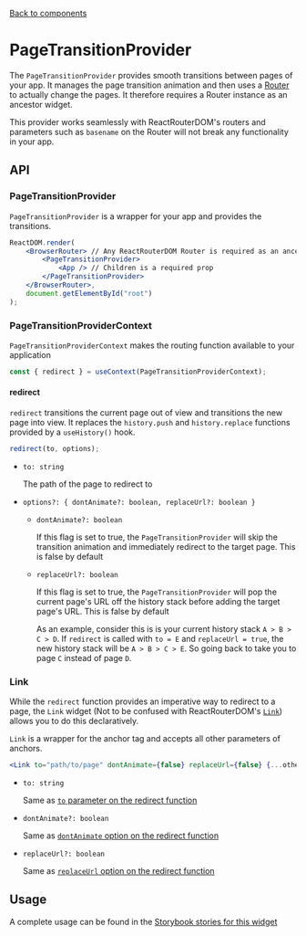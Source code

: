 [Back to components](../README.md)

# PageTransitionProvider

The `PageTransitionProvider` provides smooth transitions between pages of your app. It manages the 
page transition animation and then uses a 
[Router](https://reacttraining.com/react-router/web/api/Router) to actually change the pages. 
It therefore requires a Router instance as an ancestor widget.

This provider works seamlessly with ReactRouterDOM's routers and parameters such as `basename` on 
the Router will not break any functionality in your app.

## API

### PageTransitionProvider

`PageTransitionProvider` is a wrapper for your app and provides the transitions.

```jsx
ReactDOM.render(
    <BrowserRouter> // Any ReactRouterDOM Router is required as an ancestor
        <PageTransitionProvider>
            <App /> // Children is a required prop
        </PageTransitionProvider>
    </BrowserRouter>,
    document.getElementById("root")
);
```

### PageTransitionProviderContext

`PageTransitionProviderContext` makes the routing function available to your application

```jsx
const { redirect } = useContext(PageTransitionProviderContext);
```

#### redirect

`redirect` transitions the current page out of view and transitions the new page into view. It 
replaces the `history.push` and `history.replace` functions provided by a `useHistory()` hook.

```jsx
redirect(to, options);
```

-   `to: string`

    The path of the page to redirect to
    
-   `options?: { dontAnimate?: boolean, replaceUrl?: boolean }`

    -   `dontAnimate?: boolean`
    
        If this flag is set to true, the `PageTransitionProvider` will skip the transition animation
        and immediately redirect to the target page. This is false by default
        
    -   `replaceUrl?: boolean`
    
        If this flag is set to true, the `PageTransitionProvider` will pop the current page's URL
        off the history stack before adding the target page's URL. This is false by default
        
        As an example, consider this is is your current history stack `A > B > C > D`. If `redirect`
        is called with `to = E` and `replaceUrl = true`, the new history stack will be 
        `A > B > C > E`. So going back to take you to page `C` instead of page `D`.
        
### Link

While the `redirect` function provides an imperative way to redirect to a page, the `Link` 
widget (Not to be confused with ReactRouterDOM's [`Link`](https://reacttraining.com/react-router/web/api/Link)) 
allows you to do this declaratively.

`Link` is a wrapper for the anchor tag and accepts all other parameters of anchors.
        
```jsx
<Link to="path/to/page" dontAnimate={false} replaceUrl={false} {...otherProps} />
```

-   `to: string`

    Same as [`to` parameter on the redirect function](#redirect)
    
-   `dontAnimate?: boolean`

    Same as [`dontAnimate` option on the redirect function](#redirect)
    
-   `replaceUrl?: boolean`

    Same as [`replaceUrl` option on the redirect function](#redirect)
    
## Usage

A complete usage can be found in the [Storybook stories for this widget](../src/provider/page-transition-provider/index.stories.tsx)